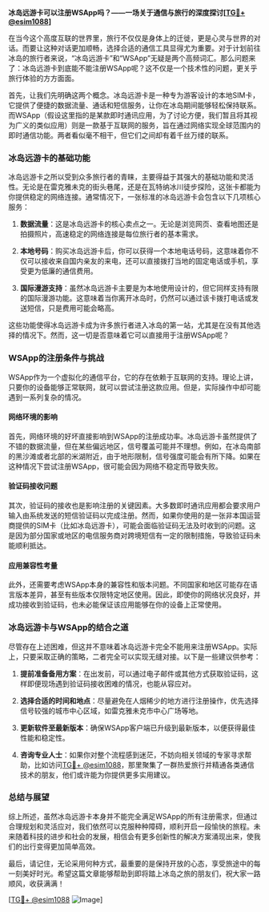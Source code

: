 **冰岛远游卡可以注册WSApp吗？——一场关于通信与旅行的深度探讨[[TG💪+ @esim1088](https://t.me/s/esim1088)]**

在当今这个高度互联的世界里，旅行不仅仅是身体上的迁徙，更是心灵与世界的对话。而要让这种对话更加顺畅，选择合适的通信工具显得尤为重要。对于计划前往冰岛的旅行者来说，“冰岛远游卡”和“WSApp”无疑是两个高频词汇。那么问题来了：冰岛远游卡到底能不能注册WSApp呢？这不仅是一个技术性的问题，更关乎旅行体验的方方面面。

首先，让我们先明确这两个概念。冰岛远游卡是一种专为游客设计的本地SIM卡，它提供了便捷的数据流量、通话和短信服务，让你在冰岛期间能够轻松保持联系。而WSApp（假设这里指的是某款即时通讯应用，为了讨论方便，我们暂且将其视为广义的类似应用）则是一款基于互联网的服务，旨在通过网络实现全球范围内的即时通信功能。两者看似毫不相干，但它们之间却有着千丝万缕的联系。

### 冰岛远游卡的基础功能

冰岛远游卡之所以受到众多旅行者的青睐，主要得益于其强大的基础功能和灵活性。无论是在雷克雅未克的街头巷尾，还是在瓦特纳冰川徒步探险，这张卡都能为你提供稳定的网络连接。通常情况下，一张标准的冰岛远游卡会包含以下几项核心服务：

1. **数据流量**：这是冰岛远游卡的核心卖点之一。无论是浏览网页、查看地图还是拍摄照片，高速稳定的网络连接是每位旅行者的基本需求。
   
2. **本地号码**：购买冰岛远游卡后，你可以获得一个本地电话号码，这意味着你不仅可以接收来自国内亲友的来电，还可以直接拨打当地的固定电话或手机，享受更为低廉的通信费用。

3. **国际漫游支持**：虽然冰岛远游卡主要是为本地使用设计的，但它同样支持有限的国际漫游功能。这意味着当你离开冰岛时，仍然可以通过该卡拨打电话或发送短信，只是费用可能会略高。

这些功能使得冰岛远游卡成为许多旅行者进入冰岛的第一站，尤其是在没有其他选择的情况下。然而，这一切是否意味着它可以直接用于注册WSApp呢？

### WSApp的注册条件与挑战

WSApp作为一个虚拟化的通信平台，它的存在依赖于互联网的支持。理论上讲，只要你的设备能够正常联网，就可以尝试注册这款应用。但是，实际操作中却可能遇到一系列复杂的情况。

#### 网络环境的影响

首先，网络环境的好坏直接影响到WSApp的注册成功率。冰岛远游卡虽然提供了不错的数据流量，但在某些偏远地区，信号覆盖可能并不理想。例如，在冰岛南部的黑沙滩或者北部的米湖附近，由于地形限制，信号强度可能会有所下降。如果在这种情况下尝试注册WSApp，很可能会因为网络不稳定而导致失败。

#### 验证码接收问题

其次，验证码的接收也是影响注册的关键因素。大多数即时通讯应用都会要求用户输入由系统发送的短信验证码以完成注册。然而，如果你使用的是一张非本国运营商提供的SIM卡（比如冰岛远游卡），可能会面临验证码无法及时收到的问题。这是因为部分国家或地区的电信服务商对跨境短信有一定的限制措施，导致验证码未能顺利抵达。

#### 应用兼容性考量

此外，还需要考虑WSApp本身的兼容性和版本问题。不同国家和地区可能存在语言版本差异，甚至有些版本仅限特定地区使用。因此，即使你的网络状况良好，并成功接收到验证码，也未必能保证该应用能够在你的设备上正常使用。

### 冰岛远游卡与WSApp的结合之道

尽管存在上述困难，但这并不意味着冰岛远游卡完全不能用来注册WSApp。实际上，只要采取正确的策略，二者完全可以实现无缝对接。以下是一些建议供参考：

1. **提前准备备用方案**：在出发前，可以通过电子邮件或其他方式获取验证码，这样即便现场遇到验证码接收困难的情况，也能从容应对。

2. **选择合适的时间和地点**：尽量避免在人烟稀少的地方进行注册操作，优先选择信号较强的城市中心区域，如雷克雅未克市中心广场等地。

3. **更新软件至最新版本**：确保WSApp客户端已升级到最新版本，以便获得最佳性能和稳定性。

4. **咨询专业人士**：如果你对整个流程感到迷茫，不妨向相关领域的专家寻求帮助，比如访问[TG💪+ @esim1088](https://t.me/s/esim1088)，那里聚集了一群热爱旅行并精通各类通信技术的朋友，他们或许能为你提供更多实用建议。

### 总结与展望

综上所述，虽然冰岛远游卡本身并不能完全满足WSApp的所有注册需求，但通过合理规划和灵活应对，我们依然可以克服种种障碍，顺利开启一段愉快的旅程。未来随着科技的进步和社会的发展，相信会有更多创新性的解决方案涌现出来，使我们的出行变得更加简单高效。

最后，请记住，无论采用何种方式，最重要的是保持开放的心态，享受旅途中的每一刻美好时光。希望这篇文章能够帮助到即将踏上冰岛之旅的朋友们，祝大家一路顺风，收获满满！

[[TG💪+ @esim1088](https://t.me/s/esim1088) ![Image](https://i.postimg.cc/4NQfJmqS/Snipaste-2025-05-13-00-14-12.png)]
